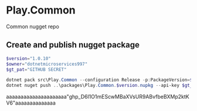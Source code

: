 # Play.Common

Common nugget repo

## Create and publish nugget package

```powershell
$version="1.0.10"
$owner="dotnetmicroservices997"
$gt_pat="GITHUB SECRET"

dotnet pack src\Play.Common --configuration Release -p:PackageVersion=$version -p:RepositoryUrl=https://github.com/$owner/play.common -o ..\packages
dotnet nuget push ..\packages\Play.Common.$version.nupkg --api-key $gt_pat --source "github"
```
aaaaaaaaaaaaaaaaaaaaa"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"aaaaaaaaaaaaaa